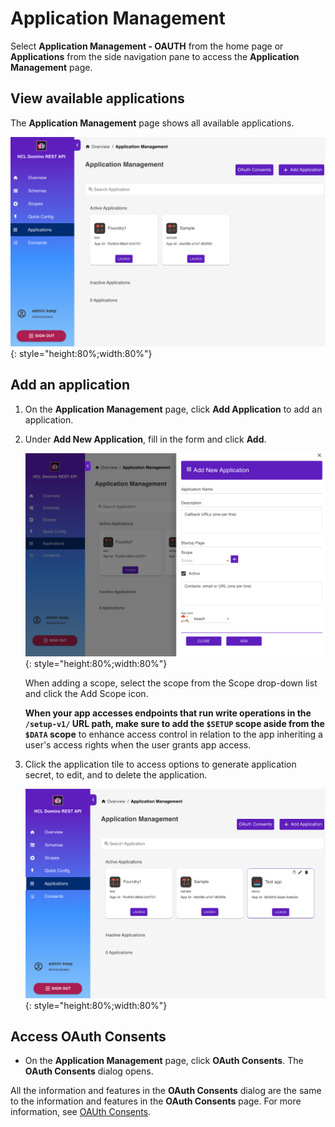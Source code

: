 # Application Management

Select **Application Management - OAUTH** from the home page or **Applications** from the side navigation pane to access the **Application Management** page.

## View available applications

The **Application Management** page shows all available applications.

![List Applications](../../assets/images/ListOfApplications.png){: style="height:80%;width:80%"}

<!--
The **Application Management** page shows the available applications in a table format.

!!!tip
    - Click the play button to launch the application.
    - Click the Edit Application icon to update the details of the application.
    - Click the Delete Application icon to delete the application. 
    - Click **Click to Generate Secret** to generate an app secret. 
    - Use the **Search App Name** search field to search for an application by name. 
    - Set the number of applications displayed on the page by selecting a value from **Rows per page**.
    - Use the pagination arrows to move back and forth through pages.

## Add an application

1. On the **Application Management** page, click **Add Application**.
2. Under **Add New Application**, fill in the form and click **Add**.

      ![Application Form](../../assets/images/AddApplicationForm.png){: style="height:80%;width:80%"}

      When adding a scope, select the scope from the **Scope** drop-down list and click the **Add Scope** icon.
      
      **When your app accesses endpoints that run write operations in the `/setup-v1/` URL path, make sure to add the `$SETUP` scope aside from the `$DATA` scope** to enhance access control in relation to the app inheriting a user's access rights when the user grants app access. 

The new application is now shown in the **Application Management** page.

## Generate app secret

- For applications without a configured app secret, click the **Click to Generate Secret** text.
- For applications with a configured app secret, click the **Click to Generate Secret** icon.

-->


## Add an application

1. On the **Application Management** page, click **Add Application** to add an application.

      <!--![Add Application](../../assets/images/AddApplication.png){: style="height:80%;width:80%"}-->

2. Under **Add New Application**, fill in the form and click **Add**.

      ![Application Form](../../assets/images/AddApplicationForm.png){: style="height:80%;width:80%"}
      
      When adding a scope, select the scope from the Scope drop-down list and click the Add Scope icon. 

      **When your app accesses endpoints that run write operations in the `/setup-v1/` URL path, make sure to add the `$SETUP` scope aside from the `$DATA` scope** to enhance access control in relation to the app inheriting a user's access rights when the user grants app access. 


3. Click the application tile to access options to generate application secret, to edit, and to delete the application.

      ![Edit Application](../../assets/images/EditApplication.png){: style="height:80%;width:80%"}

<!--
## Filter applications

You can use the filter function to filter which applications to display.

**To use the filter**

1. Click the filter icon. This opens the **Filter** pane.
2. Use any or all the filters as needed, and then click **Show Results**. 

For more information on the filters, refer to the following table:

|Filter|Description
|:----|:----|
|Status| Select **All** to display active and inactive applications.<br/><br/>Select **Active** to show only active applications.<br/><br/>Select **Inactive** to show only inactive applications.|
|App secret|Select **All** to display all applications.<br/><br/>Select **Generated** to show only applications with an app secret.<br/><br/>Select **Not Generated** to show only applications without a generated app secret.|


!!!tip
    Click **Reset** in the **Filter** pane to clear all filters. 
-->

## Access OAuth Consents

- On the **Application Management** page, click **OAuth Consents**. The **OAuth Consents** dialog opens.

All the information and features in the **OAuth Consents** dialog are the same to the information and features in the **OAuth Consents** page. For more information, see [OAUth Consents](oauthconsentui.md).